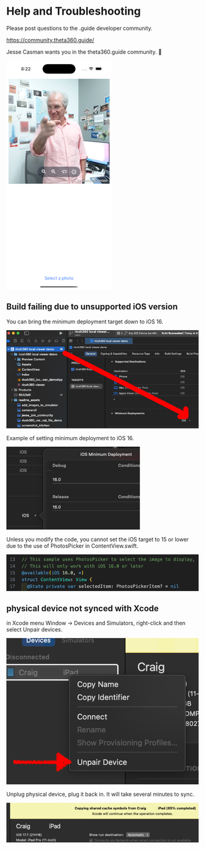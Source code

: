 # Help and Troubleshooting

Please post questions to the .guide developer community.

<https://community.theta360.guide/>

Jesse Casman wants you in the theta360.guide community.  🌇

![join community](images/troubleshoot/jesse_join_community.png)

## Build failing due to unsupported iOS version

You can bring the minimum deployment target down to iOS 16.

![change minimum deployment](images/troubleshoot/change_ios_minimum_deployment.png)

Example of setting minimum deployment to iOS 16.

![set to 16](images/troubleshoot/minimum_deployment.png)

Unless you modify the code, you cannot set the iOS target to 15 or lower due to the use of PhotosPicker in ContentView.swift.

![photospicker](images/troubleshoot/photos_picker_requirement.png)

## physical device not synced with Xcode

in Xcode menu Window -> Devices and Simulators, right-click and then select Unpair devices.

![unpair device](images/troubleshoot/unpair_device.png)

Unplug physical device, plug it back in. It will take several minutes to sync.

![ipad sync](images/troubleshoot/ipad_sync.png)
